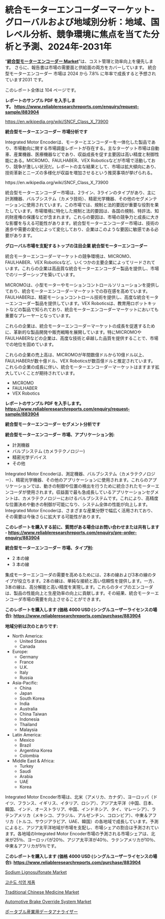 <p><h1>統合モーターエンコーダーマーケット-グローバルおよび地域別分析：地域、国レベル分析、競争環境に焦点を当てた分析と予測、2024年-2031年</h1></p><p>&ldquo;<strong><a href="https://www.reliableresearchreports.com/integrated-motor-encoder-r883904">統合型モーターエンコーダー Market</a></strong>&rdquo;は、コスト管理と効率向上を優先します。 さらに、報告書は市場の需要面と供給面の両方をカバーしています。 統合型モーターエンコーダー 市場は 2024 から 7.8% に年率で成長すると予想されています2031 です。</p>
<p>このレポート全体は 104 ページです。</p>
<p><strong>レポートのサンプル PDF を入手します。&nbsp;<a href="https://www.reliableresearchreports.com/enquiry/request-sample/883904">https://www.reliableresearchreports.com/enquiry/request-sample/883904</a></strong></p>
<p><a href="https://en.wikipedia.org/wiki/SNCF_Class_X_73900">https://en.wikipedia.org/wiki/SNCF_Class_X_73900</a></p>
<p><strong>統合型モーターエンコーダー 市場分析です</strong></p>
<p><p>Integrated Motor Encoderは、モーターとエンコーダーを一体化した製品であり、市場動向に関する市場調査レポートが存在する。主なターゲット市場は自動車、産業機器、医療機器などであり、収益成長を促す主要因は高い精度と制御性能にある。MICROMO、FAULHABER、VEX Roboticsなどが市場で活動しており、競争が激しい状況だ。レポートの主な結果として、市場は拡大傾向にあり、技術革新とニーズの多様化が収益を増加させるという推奨事項が挙げられる。</p></p>
<p>https://en.wikipedia.org/wiki/SNCF_Class_X_73900</p>
<p><p>統合型モーターエンコーダー市場は、2ライン、3ラインのタイプがあり、主に計測機器、バルブシステム（カメラ技術）、精密光学機器、その他のセグメンテーションに使用されています。この市場では、規制と法的要因が重要な役割を果たしています。市場環境に特化した規制と法的要因は、各国の規制、特許法、知的財産権の保護などが含まれます。これらの要因は、市場の競争力と成長に大きな影響を与える可能性があります。統合型モーターエンコーダー市場は、技術の進歩や需要の変化によって変化しており、企業はこのような要因に敏感である必要があります。</p></p>
<p><strong>グローバル市場を支配するトップの注目企業 統合型モーターエンコーダー</strong></p>
<p><p>統合モーターエンコーダーマーケットの競争環境は、MICROMO、FAULHABER、VEX Roboticsなど、いくつかの主要企業によってリードされています。これらの企業は高品質な統合モーターエンコーダー製品を提供し、市場でのリーダーシップを築いています。</p><p>MICROMOは、小型モーターやモーションコントロールソリューションを提供しており、統合モーターエンコーダーマーケットでの存在感を高めています。FAULHABERは、精密モーションコントロール技術を提供し、高度な統合モーターエンコーダー製品を提供しています。VEX Roboticsは、教育用ロボットキットなどの製品で知られており、統合モーターエンコーダーマーケットにおいても重要なプレーヤーとなっています。</p><p>これらの企業は、統合モーターエンコーダーマーケットの成長を促進するために、革新的な製品開発や販売戦略を展開しています。特にMICROMOやFAULHABERなどの企業は、高度な技術と卓越した品質を提供することで、市場での地位を固めています。</p><p>これらの企業の売上高は、MICROMOが年間数億ドルから10億ドル以上、FAULHABERが数十億ドル、VEX Roboticsが数百億ドルと推定されています。これらの企業の成長に伴い、統合モーターエンコーダーマーケットはますます拡大していくことが期待されています。</p></p>
<p><ul><li>MICROMO</li><li>FAULHABER</li><li>VEX Robotics</li></ul></p>
<p><strong>レポートのサンプル PDF を入手します。 <a href="https://www.reliableresearchreports.com/enquiry/request-sample/883904">https://www.reliableresearchreports.com/enquiry/request-sample/883904</a></strong></p>
<p><strong>統合型モーターエンコーダー セグメント分析です</strong></p>
<p><strong>統合型モーターエンコーダー 市場、アプリケーション別:</strong></p>
<p><ul><li>計測機器</li><li>バルブシステム (カメラテクノロジー)</li><li>精密光学デバイス</li><li>その他</li></ul></p>
<p><p>Integrated Motor Encoderは、測定機器、バルブシステム（カメラテクノロジー）、精密光学機器、その他のアプリケーションに使用されます。これらのアプリケーションでは、動きの制御や位置の検出を行うために統合されたモーターエンコーダが使用されます。収益面で最も急成長しているアプリケーションセグメントは、カメラテクノロジーにおけるバルブシステムです。これにより、高精度な位置決めや動きの制御が可能になり、システム全体の性能が向上します。Integrated Motor Encoderは、さまざまな産業分野で幅広く活用されており、その需要は今後さらに拡大する可能性があります。</p></p>
<p><strong>このレポートを購入する前に、質問がある場合はお問い合わせまたは共有します - <a href="https://www.reliableresearchreports.com/enquiry/pre-order-enquiry/883904">https://www.reliableresearchreports.com/enquiry/pre-order-enquiry/883904</a></strong></p>
<p><strong>統合型モーターエンコーダー 市場、タイプ別:</strong></p>
<p><ul><li>2 本の線</li><li>3 本の線</li></ul></p>
<p><p>集成モーターエンコーダの需要を高めるためには、2本の線および3本の線のタイプが役立ちます。2本の線は、単純な接続と高い信頼性を提供します。一方、3本の線は、高分解能と高い精度を実現します。これらのタイプのエンコーダは、製品の性能向上と生産効率の向上に貢献します。その結果、統合モーターエンコーダ市場の需要を向上させることができます。</p></p>
<p><strong>このレポートを購入します (価格 4000 USD (シングルユーザーライセンスの場合): <a href="https://www.reliableresearchreports.com/purchase/883904">https://www.reliableresearchreports.com/purchase/883904</a></strong></p>
<p><strong>地域分析は次のとおりです:</strong></p>
<p><ul>
    <li>
        North America:
        <ul>
            <li>United States</li>
            <li>Canada</li>
        </ul>
    </li>
    <li>
        Europe:
        <ul>
            <li>Germany</li>
            <li>France</li>
            <li>U.K.</li>
            <li>Italy</li>
            <li>Russia</li>
        </ul>
    </li>
    <li>
        Asia-Pacific:
        <ul>
            <li>China</li>
            <li>Japan</li>
            <li>South Korea</li>
            <li>India</li>
            <li>Australia</li>
            <li>China Taiwan</li>
            <li>Indonesia</li>
            <li>Thailand</li>
            <li>Malaysia</li>
        </ul>
    </li>
    <li>
        Latin America:
        <ul>
            <li>Mexico</li>
            <li>Brazil</li>
            <li>Argentina Korea</li>
            <li>Colombia</li>
        </ul>
    </li>
    <li>
        Middle East & Africa:
        <ul>
            <li>Turkey</li>
            <li>Saudi</li>
            <li>Arabia</li>
            <li>UAE</li>
            <li>Korea</li>
        </ul>
    </li>
    </ul></p>
<p><p>Integrated Motor Encoder市場は、北米（アメリカ、カナダ）、ヨーロッパ（ドイツ、フランス、イギリス、イタリア、ロシア）、アジア太平洋（中国、日本、韓国、インド、オーストラリア、中国、インドネシア、タイ、マレーシア）、ラテンアメリカ（メキシコ、ブラジル、アルゼンチン、コロンビア）、中東＆アフリカ（トルコ、サウジアラビア、UAE、韓国）の各地域で成長しています。予測によると、アジア太平洋地域が市場を支配し、市場シェアの割合は予測されています。各地域のIntegrated Motor Encoder市場の予測される市場シェアは、北米が25％、ヨーロッパが20％、アジア太平洋が40％、ラテンアメリカが10％、中東＆アフリカが5％です。</p></p>
<p><strong>このレポートを購入します (価格 4000 USD (シングルユーザーライセンスの場合): <a href="https://www.reliableresearchreports.com/purchase/883904">https://www.reliableresearchreports.com/purchase/883904</a></strong></p>
<p><p><a href="https://issuu.com/reportprime-2/docs/sodium-lignosulfonate-market-size-2_84b1c1ef75fe49">Sodium Lignosulfonate Market</a></p><p><a href="https://github.com/laholand/Market-Research-Report-List-6/blob/main/4931940108191.md">고순도 석영 제품</a></p><p><a href="https://medium.com/@fosterfahey1016/traditional-chinese-medicine-market-global-market-share-and-ranking-overall-sales-and-demand-011660b3d519">Traditional Chinese Medicine Market</a></p><p><a href="https://medium.com/@janetvalentinh15/automotive-brake-override-system-market-size-is-growing-at-cagr-of-5-3-e6a79b0845bb">Automotive Brake Override System Market</a></p><p><a href="https://github.com/mohamedbakry57/Market-Research-Report-List-5/blob/main/769361987300.md">ポータブル産業用データアナライザー</a></p></p>